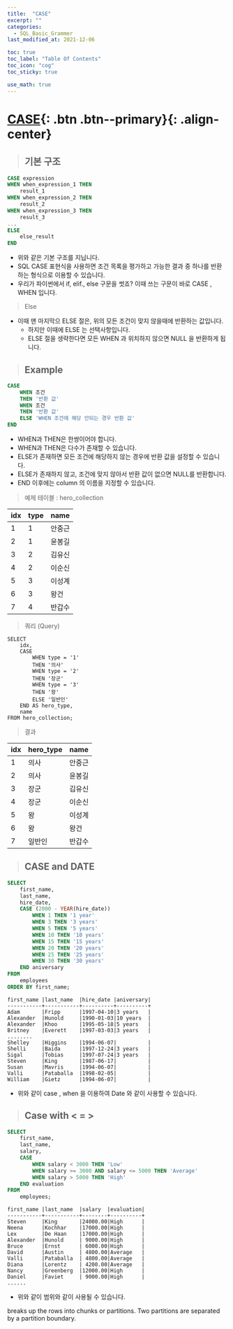 ```yaml
---
title:  "CASE"
excerpt: ""
categories:
  - SQL_Basic_Grammer
last_modified_at: 2021-12-06

toc: true
toc_label: "Table Of Contents"
toc_icon: "cog"
toc_sticky: true

use_math: true
---
```


# [CASE](#link){: .btn .btn--primary}{: .align-center}

> ## 기본 구조

```sql
CASE expression
WHEN when_expression_1 THEN
	result_1
WHEN when_expression_2 THEN
	result_2
WHEN when_expression_3 THEN
	result_3
...
ELSE
	else_result
END
```

- 위와 같은 기본 구조를 지닙니다. 
- SQL CASE 표현식을 사용하면 조건 목록을 평가하고 가능한 결과 중 하나를 반환하는 형식으로 이용할 수 있습니다.
- 우리가 파이썬에서 if, elif., else 구문을 썻죠? 이때 쓰는 구문이 바로 CASE , WHEN 입니다.

> Else

- 이때 맨 마지막으 ELSE 절은, 위의 모든 조건이 맞지 않을때에 반환하는 값입니다. 
  - 하지만 이때에 ELSE 는 선택사항입니다.
  - ELSE 절을 생략한다면 모든 WHEN 과 위치하지 않으면 NULL 을 반환하게 됩니다.

> ## Example 

```sql
CASE
	WHEN 조건
	THEN '반환 값'
	WHEN 조건
	THEN '반환 값'
	ELSE 'WHEN 조건에 해당 안되는 경우 반환 값'
END
```

- WHEN과 THEN은 한쌍이어야 합니다.
- WHEN과 THEN은 다수가 존재할 수 있습니다.
- ELSE가 존재하면 모든 조건에 해당하지 않는 경우에 반환 값을 설정할 수 있습니다.
- ELSE가 존재하지 않고, 조건에 맞지 않아서 반환 값이 없으면 NULL를 반환합니다.
- END 이후에는 column 의 이름을 지정할 수 있습니다. 

> 예제 테이블 : hero_collection

| **idx** | **type** | **name** |
| ------- | -------- | -------- |
| 1       | 1        | 안중근   |
| 2       | 1        | 윤봉길   |
| 3       | 2        | 김유신   |
| 4       | 2        | 이순신   |
| 5       | 3        | 이성계   |
| 6       | 3        | 왕건     |
| 7       | 4        | 반갑수   |

> 쿼리 (Query)

```
SELECT
	idx,
    CASE
		WHEN type = '1'
		THEN '의사'
		WHEN type = '2'
		THEN '장군'
		WHEN type = '3'
		THEN '왕'
		ELSE '일반인'
	END AS hero_type,
	name
FROM hero_collection;
```

> 결과

| **idx** | **hero_type** | **name** |
| ------- | ------------- | -------- |
| 1       | 의사          | 안중근   |
| 2       | 의사          | 윤봉길   |
| 3       | 장군          | 김유신   |
| 4       | 장군          | 이순신   |
| 5       | 왕            | 이성계   |
| 6       | 왕            | 왕건     |
| 7       | 일반인        | 반갑수   |

> ## CASE and DATE

```sql
SELECT 
    first_name,
    last_name,
    hire_date,
    CASE (2000 - YEAR(hire_date))
        WHEN 1 THEN '1 year'
        WHEN 3 THEN '3 years'
        WHEN 5 THEN '5 years'
        WHEN 10 THEN '10 years'
        WHEN 15 THEN '15 years'
        WHEN 20 THEN '20 years'
        WHEN 25 THEN '25 years'
        WHEN 30 THEN '30 years'
    END aniversary
FROM
    employees
ORDER BY first_name;
```

```
first_name |last_name  |hire_date |aniversary|
-----------+-----------+----------+----------+
Adam       |Fripp      |1997-04-10|3 years   |
Alexander  |Hunold     |1990-01-03|10 years  |
Alexander  |Khoo       |1995-05-18|5 years   |
Britney    |Everett    |1997-03-03|3 years   |
........
Shelley    |Higgins    |1994-06-07|          |
Shelli     |Baida      |1997-12-24|3 years   |
Sigal      |Tobias     |1997-07-24|3 years   |
Steven     |King       |1987-06-17|          |
Susan      |Mavris     |1994-06-07|          |
Valli      |Pataballa  |1998-02-05|          |
William    |Gietz      |1994-06-07|          |
```

- 위와 같이 case , when 을 이용하여 Date 와 같이 사용할 수 있습니다.

> ## Case with < = > 

```sql
SELECT 
    first_name,
    last_name,
    salary, 
    CASE
        WHEN salary < 3000 THEN 'Low'
        WHEN salary >= 3000 AND salary <= 5000 THEN 'Average'
        WHEN salary > 5000 THEN 'High'
    END evaluation
FROM
    employees;
```

```
first_name |last_name  |salary  |evaluation|
-----------+-----------+--------+----------+
Steven     |King       |24000.00|High      |
Neena      |Kochhar    |17000.00|High      |
Lex        |De Haan    |17000.00|High      |
Alexander  |Hunold     | 9000.00|High      |
Bruce      |Ernst      | 6000.00|High      |
David      |Austin     | 4800.00|Average   |
Valli      |Pataballa  | 4800.00|Average   |
Diana      |Lorentz    | 4200.00|Average   |
Nancy      |Greenberg  |12000.00|High      |
Daniel     |Faviet     | 9000.00|High      |
......
```

- 위와 같이 범위와 같이 사용될 수 있습니다.

breaks up the rows into chunks or partitions. Two partitions are separated by a partition boundary.
